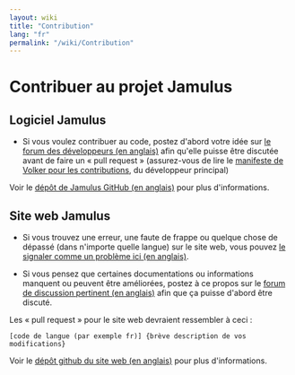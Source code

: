```yaml
---
layout: wiki
title: "Contribution"
lang: "fr"
permalink: "/wiki/Contribution"
---
```


# Contribuer au projet Jamulus

## Logiciel Jamulus
* Si vous voulez contribuer au code, postez d'abord votre idée sur [le forum des développeurs (en anglais)](https://github.com/jamulussoftware/jamulus/discussions) afin qu'elle puisse être discutée avant de faire un « pull request » (assurez-vous de lire le [manifeste de Volker pour les contributions](https://github.com/corrados/jamulus/issues/596 (en anglais)), du développeur principal) 

Voir le [dépôt de Jamulus GitHub (en anglais)](https://github.com/corrados/jamulus) pour plus d'informations.

## Site web Jamulus

* Si vous trouvez une erreur, une faute de frappe ou quelque chose de dépassé (dans n'importe quelle langue) sur le site web, vous pouvez [le signaler comme un problème ici (en anglais)](https://github.com/jamulussoftware/jamuluswebsite/issues).

* Si vous pensez que certaines documentations ou informations manquent ou peuvent être améliorées, postez à ce propos sur le [forum de discussion pertinent (en anglais)](https://sourceforge.net/p/llcon/discussion/) afin que ça puisse d'abord être discuté.

Les « pull request » pour le site web devraient ressembler à ceci :

`[code de langue (par exemple fr)] {brève description de vos modifications}`

Voir le [dépôt github du site web (en anglais)](https://github.com/jamulussoftware/jamuluswebsite) pour plus d'informations.
